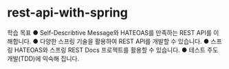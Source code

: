 # rest-api-with-spring

학습 목표
● Self-Describtive Message와 HATEOAS를 만족하는 REST API를 이해합니다.
● 다양한 스프링 기술을 활용하여 REST API를 개발할 수 있습니다.
● 스프링 HATEOAS와 스프링 REST Docs 프로젝트를 활용할 수 있습니다.
● 테스트 주도 개발(TDD)에 익숙해 집니다.
